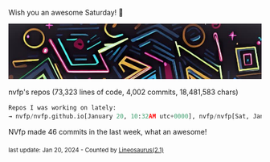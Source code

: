 Wish you an awesome Saturday! 🌼

![banner](./assets/banner.jpg)

nvfp's repos (73,323 lines of code, 4,002 commits, 18,481,583 chars)

```python
Repos I was working on lately:
→ nvfp/nvfp.github.io[January 20, 10:32AM utc+0000], nvfp/nvfp[Sat, Jan 20, 2024, 12:33AM], nvfp/mykit[January 15, 9:42AM utc+0000]
```

NVfp made 46 commits in the last week, what an awesome!

<sub>last update: Jan 20, 2024 - Counted by [Lineosaurus(2.1)](https://github.com/Lineosaurus/Lineosaurus)</sub>